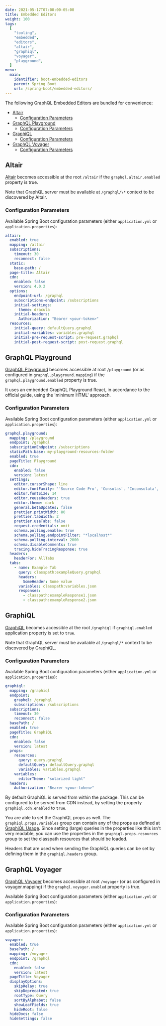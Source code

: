 ```yaml
---
date: 2021-05-17T07:00:00-05:00
title: Embedded Editors
weight: 100
tags:
  [
    "tooling",
    "embedded",
    "editors",
    "altair",
    "graphiql",
    "voyager",
    "playground",
  ]
menu:
  main:
    identifier: boot-embedded-editors
    parent: Spring Boot
    url: /spring-boot/embedded-editors/
---
```


The following GraphQL Embedded Editors are bundled for convenience:

- [Altair](#altair)
  - [Configuration Parameters](#configuration-parameters)
- [GraphQL Playground](#graphql-playground)
  - [Configuration Parameters](#configuration-parameters-1)
- [GraphiQL](#graphiql)
  - [Configuration Parameters](#configuration-parameters-2)
- [GraphQL Voyager](#graphql-voyager)
  - [Configuration Parameters](#configuration-parameters-3)

## Altair

[Altair](https://github.com/imolorhe/altair) becomes accessible at the root `/altair` if the `graphql.altair.enabled` property is true.

Note that GraphQL server must be available at `/graphql/\*` context to be discovered by Altair.

### Configuration Parameters

Available Spring Boot configuration parameters (either `application.yml` or `application.properties`):

```yaml
altair:
  enabled: true
  mapping: /altair
  subscriptions:
    timeout: 30
    reconnect: false
  static:
    base-path: /
  page-title: Altair
  cdn:
    enabled: false
    version: 4.0.2
  options:
    endpoint-url: /graphql
    subscriptions-endpoint: /subscriptions
    initial-settings:
      theme: dracula
    initial-headers:
      Authorization: "Bearer <your-token>"
  resources:
    initial-query: defaultQuery.graphql
    initial-variables: variables.graphql
    initial-pre-request-script: pre-request.graphql
    initial-post-request-script: post-request.graphql
```

## GraphQL Playground

[GraphQL Playground](https://github.com/prisma/graphql-playground) becomes accessible at root `/playground` (or as configured in `graphql.playground.mapping`) if the `graphql.playground.enabled` property is true.

It uses an embedded GraphQL Playground React, in accordance to the official guide, using the 'minimum HTML' approach.

### Configuration Parameters

Available Spring Boot configuration parameters (either `application.yml` or `application.properties`):

```yaml
graphql.playground:
  mapping: /playground
  endpoint: /graphql
  subscriptionEndpoint: /subscriptions
  staticPath.base: my-playground-resources-folder
  enabled: true
  pageTitle: Playground
  cdn:
    enabled: false
    version: latest
  settings:
    editor.cursorShape: line
    editor.fontFamily: "'Source Code Pro', 'Consolas', 'Inconsolata', 'Droid Sans Mono', 'Monaco', monospace"
    editor.fontSize: 14
    editor.reuseHeaders: true
    editor.theme: dark
    general.betaUpdates: false
    prettier.printWidth: 80
    prettier.tabWidth: 2
    prettier.useTabs: false
    request.credentials: omit
    schema.polling.enable: true
    schema.polling.endpointFilter: "*localhost*"
    schema.polling.interval: 2000
    schema.disableComments: true
    tracing.hideTracingResponse: true
  headers:
    headerFor: AllTabs
  tabs:
    - name: Example Tab
      query: classpath:exampleQuery.graphql
      headers:
        SomeHeader: Some value
      variables: classpath:variables.json
      responses:
        - classpath:exampleResponse1.json
        - classpath:exampleResponse2.json
```

## GraphiQL

[GraphiQL](https://github.com/graphql/graphiql) becomes accessible at the root `/graphiql` if `graphiql.enabled` application property is set to `true`.

Note that GraphQL server must be available at `/graphql/*` context to be discovered by Graph*i*QL.

### Configuration Parameters

Available Spring Boot configuration parameters (either `application.yml` or `application.properties`):

```yaml
graphiql:
  mapping: /graphiql
  endpoint:
    graphql: /graphql
    subscriptions: /subscriptions
  subscriptions:
    timeout: 30
    reconnect: false
  basePath: /
  enabled: true
  pageTitle: GraphiQL
  cdn:
    enabled: false
    version: latest
  props:
    resources:
      query: query.graphql
      defaultQuery: defaultQuery.graphql
      variables: variables.graphql
    variables:
      editorTheme: "solarized light"
  headers:
    Authorization: "Bearer <your-token>"
```

By default GraphiQL is served from within the package. This can be configured to be served from CDN
instead, by setting the property `graphiql.cdn.enabled` to `true`.

You are able to set the GraphiQL props as well. The `graphiql.props.variables` group can contain any
of the props as defined at [GraphiQL Usage](https://github.com/graphql/graphiql#usage). Since
setting (large) queries in the properties like this isn't very readable, you can use the properties
in the `graphiql.props.resources` group to set the classpath resources that should be loaded.

Headers that are used when sending the GraphiQL queries can be set by defining them in
the `graphiql.headers` group.

## GraphQL Voyager

[GraphQL Voyager](https://github.com/APIs-guru/graphql-voyager) becomes accessible at root `/voyager` (or as configured in voyager.mapping) if the `graphql.voyager.enabled` property is true.

Available Spring Boot configuration parameters (either `application.yml` or `application.properties`):

### Configuration Parameters

Available Spring Boot configuration parameters (either `application.yml` or `application.properties`):

```yaml
voyager:
  enabled: true
  basePath: /
  mapping: /voyager
  endpoint: /graphql
  cdn:
    enabled: false
    version: latest
  pageTitle: Voyager
  displayOptions:
    skipRelay: true
    skipDeprecated: true
    rootType: Query
    sortByAlphabet: false
    showLeafFields: true
    hideRoot: false
  hideDocs: false
  hideSettings: false
```
